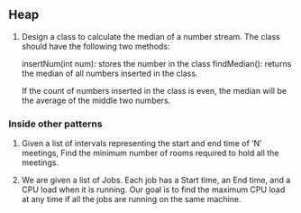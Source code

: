 ## Heap

1. Design a class to calculate the median of a number stream. The class should have the following two methods:

   insertNum(int num): stores the number in the class
   findMedian(): returns the median of all numbers inserted in the class.
   
   If the count of numbers inserted in the class is even, the median will be the average of the middle two numbers.

### Inside other patterns

1. Given a list of intervals representing the start and end time of ‘N’ meetings,
   Find the minimum number of rooms required to hold all the meetings.

1. We are given a list of Jobs. Each job has a Start time, an End time, and a CPU load when it is running.
   Our goal is to find the maximum CPU load at any time if all the jobs are running on the same machine.
